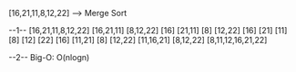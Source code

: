 [16,21,11,8,12,22] --> Merge Sort

--1--
[16,21,11,8,12,22]
[16,21,11]   [8,12,22]
[16]   [21,11]     [8]   [12,22]
[16]   [21]   [11]     [8]   [12]   [22]
[16]   [11,21]     [8]   [12,22]
[11,16,21]   [8,12,22]
[8,11,12,16,21,22]

--2--
Big-O: O(nlogn)